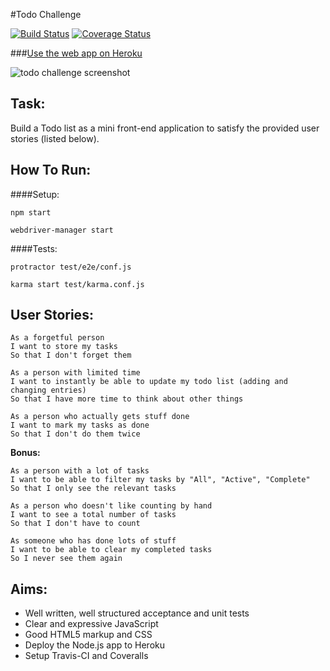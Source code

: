 #Todo Challenge

[![Build Status](https://travis-ci.org/sanjsanj/todo_challenge.svg?branch=master)](https://travis-ci.org/sanjsanj/todo_challenge)  [![Coverage Status](https://coveralls.io/repos/sanjsanj/todo_challenge/badge.svg)](https://coveralls.io/r/sanjsanj/todo_challenge)

###[Use the web app on Heroku]()

![todo challenge screenshot]()

Task:
-----
Build a Todo list as a mini front-end application to satisfy the provided user stories (listed below).

How To Run:
-----------
####Setup:
```
npm start
```
```
webdriver-manager start
```

####Tests:
```
protractor test/e2e/conf.js
```
```
karma start test/karma.conf.js
```

User Stories:
-------------
```
As a forgetful person
I want to store my tasks
So that I don't forget them

As a person with limited time
I want to instantly be able to update my todo list (adding and changing entries)
So that I have more time to think about other things

As a person who actually gets stuff done
I want to mark my tasks as done
So that I don't do them twice
```

**Bonus:**

```
As a person with a lot of tasks
I want to be able to filter my tasks by "All", "Active", "Complete"
So that I only see the relevant tasks

As a person who doesn't like counting by hand
I want to see a total number of tasks
So that I don't have to count

As someone who has done lots of stuff
I want to be able to clear my completed tasks
So I never see them again
```

Aims:
-----
* Well written, well structured acceptance and unit tests
* Clear and expressive JavaScript
* Good HTML5 markup and CSS
* Deploy the Node.js app to Heroku
* Setup Travis-CI and Coveralls
